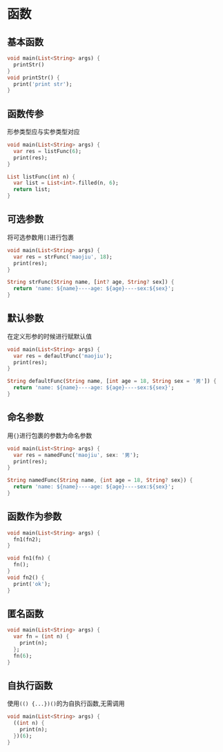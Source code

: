 # 函数

## 基本函数

```dart
void main(List<String> args) {
  printStr()
}
void printStr() {
  print('print str');
}
```

## 函数传参

形参类型应与实参类型对应

```dart
void main(List<String> args) {
  var res = listFunc(6);
  print(res);
}

List listFunc(int n) {
  var list = List<int>.filled(n, 6);
  return list;
}
```

## 可选参数

将可选参数用`[]`进行包裹

```dart
void main(List<String> args) {
  var res = strFunc('maojiu', 18);
  print(res);
}

String strFunc(String name, [int? age, String? sex]) {
  return 'name: ${name}----age: ${age}----sex:${sex}';
}
```

## 默认参数

在定义形参的时候进行赋默认值

```dart
void main(List<String> args) {
  var res = defaultFunc('maojiu');
  print(res);
}

String defaultFunc(String name, [int age = 18, String sex = '男']) {
  return 'name: ${name}----age: ${age}----sex:${sex}';
}
```

## 命名参数

用`{}`进行包裹的参数为命名参数

```dart
void main(List<String> args) {
  var res = namedFunc('maojiu', sex: '男');
  print(res);
}

String namedFunc(String name, {int age = 18, String? sex}) {
  return 'name: ${name}----age: ${age}----sex:${sex}';
}
```

## 函数作为参数

```dart
void main(List<String> args) {
  fn1(fn2);
}

void fn1(fn) {
  fn();
}
void fn2() {
  print('ok');
}
```

## 匿名函数

```dart
void main(List<String> args) {
  var fn = (int n) {
    print(n);
  };
  fn(6);
}
```

## 自执行函数

使用`(() {...})()`的为自执行函数,无需调用

```dart
void main(List<String> args) {
  ((int n) {
    print(n);
  })(6);
}
```
